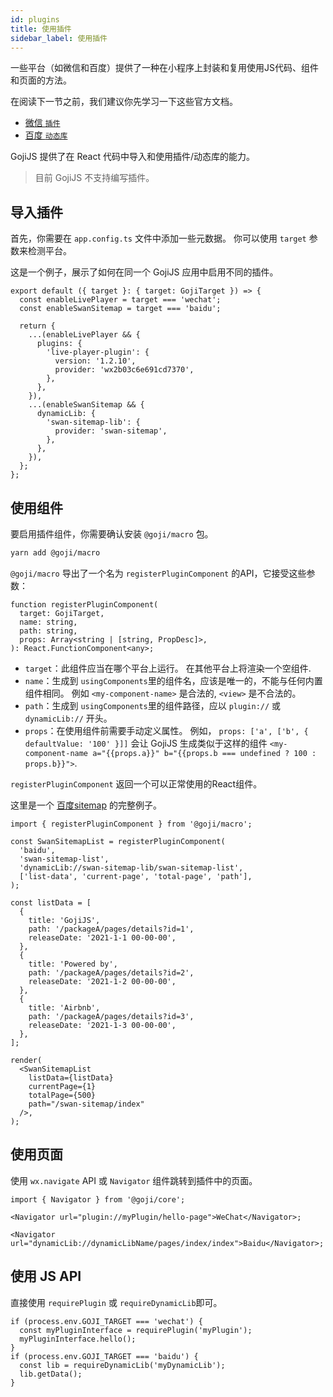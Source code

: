 ```yaml
---
id: plugins
title: 使用插件
sidebar_label: 使用插件
---
```


一些平台（如微信和百度）提供了一种在小程序上封装和复用使用JS代码、组件和页面的方法。

在阅读下一节之前，我们建议你先学习一下这些官方文档。

- [微信 `插件`](https://developers.weixin.qq.com/miniprogram/dev/framework/plugin/)
- [百度 `动态库`](https://smartprogram.baidu.com/docs/develop/framework/dynamiclib_use/)

GojiJS 提供了在 React 代码中导入和使用插件/动态库的能力。

> 目前 GojiJS 不支持编写插件。

## 导入插件

首先，你需要在 `app.config.ts` 文件中添加一些元数据。 你可以使用 `target` 参数来检测平台。

这是一个例子，展示了如何在同一个 GojiJS 应用中启用不同的插件。

```tsx
export default ({ target }: { target: GojiTarget }) => {
  const enableLivePlayer = target === 'wechat';
  const enableSwanSitemap = target === 'baidu';

  return {
    ...(enableLivePlayer && {
      plugins: {
        'live-player-plugin': {
          version: '1.2.10',
          provider: 'wx2b03c6e691cd7370',
        },
      },
    }),
    ...(enableSwanSitemap && {
      dynamicLib: {
        'swan-sitemap-lib': {
          provider: 'swan-sitemap',
        },
      },
    }),
  };
};
```

## 使用组件

要启用插件组件，你需要确认安装 `@goji/macro` 包。

```bash
yarn add @goji/macro
```

`@goji/macro` 导出了一个名为 `registerPluginComponent` 的API，它接受这些参数：

```tsx
function registerPluginComponent(
  target: GojiTarget,
  name: string,
  path: string,
  props: Array<string | [string, PropDesc]>,
): React.FunctionComponent<any>;
```

- ` target `：此组件应当在哪个平台上运行。 在其他平台上将渲染一个空组件.
- `name`：生成到 ` usingComponents `里的组件名，应该是唯一的，不能与任何内置组件相同。 例如 `<my-component-name>` 是合法的, `<view>` 是不合法的。
- `path`：生成到 ` usingComponents `里的组件路径，应以 `plugin://` 或 ` dynamicLib://` 开头。
- `props`：在使用组件前需要手动定义属性。 例如， `props: ['a', ['b', { defaultValue: '100' }]]` 会让 GojiJS 生成类似于这样的组件 `<my-component-name a="{{props.a}}" b="{{props.b === undefined ? 100 : props.b}}">`.

` registerPluginComponent ` 返回一个可以正常使用的React组件。

这里是一个 [百度sitemap](https://smartprogram.baidu.com/docs/develop/framework/sitemap/) 的完整例子。

```tsx
import { registerPluginComponent } from '@goji/macro';

const SwanSitemapList = registerPluginComponent(
  'baidu',
  'swan-sitemap-list',
  'dynamicLib://swan-sitemap-lib/swan-sitemap-list',
  ['list-data', 'current-page', 'total-page', 'path'],
);

const listData = [
  {
    title: 'GojiJS',
    path: '/packageA/pages/details?id=1',
    releaseDate: '2021-1-1 00-00-00',
  },
  {
    title: 'Powered by',
    path: '/packageA/pages/details?id=2',
    releaseDate: '2021-1-2 00-00-00',
  },
  {
    title: 'Airbnb',
    path: '/packageA/pages/details?id=3',
    releaseDate: '2021-1-3 00-00-00',
  },
];

render(
  <SwanSitemapList
    listData={listData}
    currentPage={1}
    totalPage={500}
    path="/swan-sitemap/index"
  />,
);
```

## 使用页面

使用 `wx.navigate` API 或 `Navigator` 组件跳转到插件中的页面。

```tsx
import { Navigator } from '@goji/core';

<Navigator url="plugin://myPlugin/hello-page">WeChat</Navigator>;

<Navigator url="dynamicLib://dynamicLibName/pages/index/index">Baidu</Navigator>;
```

## 使用 JS API

直接使用 ` requirePlugin ` 或 ` requireDynamicLib `即可。

```tsx
if (process.env.GOJI_TARGET === 'wechat') {
  const myPluginInterface = requirePlugin('myPlugin');
  myPluginInterface.hello();
}
if (process.env.GOJI_TARGET === 'baidu') {
  const lib = requireDynamicLib('myDynamicLib');
  lib.getData();
}
```
